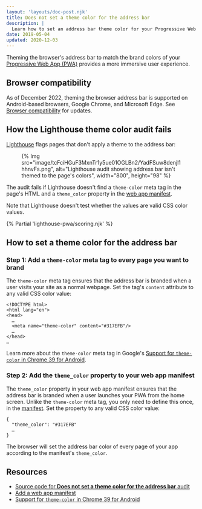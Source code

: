 ```yaml
---
layout: 'layouts/doc-post.njk'
title: Does not set a theme color for the address bar
description: |
  Learn how to set an address bar theme color for your Progressive Web App.
date: 2019-05-04
updated: 2020-12-03
---
```


Theming the browser's address bar to match the brand colors
of your [Progressive Web App (PWA)](https://web.dev/progressive-web-apps/#make-it-installable) provides a more immersive user experience.

## Browser compatibility

As of December 2022, theming the browser address bar is supported on
Android-based browsers, Google Chrome, and Microsoft Edge. See
[Browser compatibility](https://developer.mozilla.org/docs/Web/Manifest/theme_color#Browser_compatibility)
for updates.

## How the Lighthouse theme color audit fails

[Lighthouse](/docs/lighthouse/overview/)
flags pages that don't apply a theme to the address bar:

<figure>
  {% Img src="image/tcFciHGuF3MxnTr1y5ue01OGLBn2/YadFSuw8denjl1hhnvFs.png", alt="Lighthouse audit showing address bar isn't themed to the page's colors", width="800", height="98" %}
</figure>

The audit fails if Lighthouse doesn't find a `theme-color` meta tag in the page's
HTML and a `theme_color` property in the [web app manifest](https://web.dev/add-manifest/).

Note that Lighthouse doesn't test whether the values are valid CSS color values.

{% Partial 'lighthouse-pwa/scoring.njk' %}

## How to set a theme color for the address bar

### Step 1: Add a `theme-color` meta tag to every page you want to brand

The `theme-color` meta tag ensures that the address bar is branded when
a user visits your site as a normal webpage.
Set the tag's `content` attribute to any valid CSS color value:

```html/4
<!DOCTYPE html>
<html lang="en">
<head>
  …
  <meta name="theme-color" content="#317EFB"/>
  …
</head>
…
```

Learn more about the `theme-color` meta tag in Google's
[Support for `theme-color` in Chrome 39 for Android](/blog/support-for-theme-color-in-chrome-39-for-android/).

### Step 2: Add the `theme_color` property to your web app manifest

The `theme_color` property in your web app manifest ensures that the address
bar is branded when a user launches your PWA from the home screen.
Unlike the `theme-color` meta tag, you only need
to define this once, in the [manifest](https://web.dev/add-manifest/).
Set the property to any valid CSS color value:

```html/1
{
  "theme_color": "#317EFB"
  …
}
 ```

The browser will set the address bar color of every page of your app
according to the manifest's `theme_color`.

## Resources

- [Source code for **Does not set a theme color for the address bar** audit](https://github.com/GoogleChrome/lighthouse/blob/main/core/audits/themed-omnibox.js)
- [Add a web app manifest](https://web.dev/add-manifest/)
- [Support for `theme-color` in Chrome 39 for Android](/blog/support-for-theme-color-in-chrome-39-for-android/)
